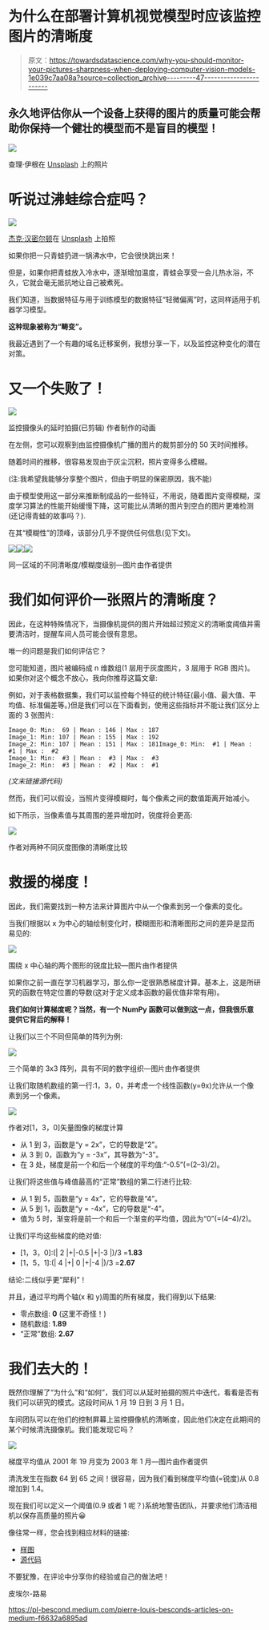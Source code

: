 # 为什么在部署计算机视觉模型时应该监控图片的清晰度

> 原文：<https://towardsdatascience.com/why-you-should-monitor-your-pictures-sharpness-when-deploying-computer-vision-models-1e039c7aa08a?source=collection_archive---------47----------------------->

## 永久地评估你从一个设备上获得的图片的质量可能会帮助你保持一个健壮的模型而不是盲目的模型！

![](img/3e9126774cdae2e454391f64a9c015c1.png)

查理·伊根在 [Unsplash](https://unsplash.com?utm_source=medium&utm_medium=referral) 上的照片

# 听说过沸蛙综合症吗？

![](img/7661986b2118bed8a5b6722733ef14c8.png)

[杰克·汉密尔顿](https://unsplash.com/@jacc?utm_source=medium&utm_medium=referral)在 [Unsplash](https://unsplash.com?utm_source=medium&utm_medium=referral) 上拍照

如果你把一只青蛙扔进一锅沸水中，它会很快跳出来！

但是，如果你把青蛙放入冷水中，逐渐增加温度，青蛙会享受一会儿热水浴，不久，它就会毫无抵抗地让自己被煮死。

我们知道，当数据特征与用于训练模型的数据特征“轻微偏离”时，这同样适用于机器学习模型。

**这种现象被称为“畴变”。**

我最近遇到了一个有趣的域名迁移案例，我想分享一下，以及监控这种变化的潜在对策。

# 又一个失败了！

![](img/5ab6a2cc3c008e114f59bed8ec10d666.png)

监控摄像头的延时拍摄(已剪辑)
作者制作的动画

在左侧，您可以观察到由监控摄像机广播的图片的裁剪部分的 50 天时间推移。

随着时间的推移，很容易发现由于灰尘沉积，照片变得多么模糊。

(注:我希望我能够分享整个图片，但由于明显的保密原因，我不能)

由于模型使用这一部分来推断制成品的一些特征，不用说，随着图片变得模糊，深度学习算法的性能开始缓慢下降，这可能比从清晰的图片到空白的图片更难检测(还记得青蛙的故事吗？).

在其“模糊性”的顶峰，该部分几乎不提供任何信息(见下文)。

![](img/07482917051694749bb43a912fc4fe09.png)![](img/4db78a1d7b3078e3d9432d6a77337cee.png)![](img/e0486039bf719260d19512acd64d214e.png)

同一区域的不同清晰度/模糊度级别—图片由作者提供

# 我们如何评价一张照片的清晰度？

因此，在这种特殊情况下，当摄像机提供的图片开始超过预定义的清晰度阈值并需要清洁时，提醒车间人员可能会很有意思。

唯一的问题是我们如何评估它？

您可能知道，图片被编码成 n 维数组(1 层用于灰度图片，3 层用于 RGB 图片)。如果你对这个概念不放心，我向你推荐这篇文章:

</better-visualizing-tensors-thanks-to-cities-b97e6b4ca2ca>  

例如，对于表格数据集，我们可以监控每个特征的统计特征(最小值、最大值、平均值、标准偏差等。)但是我们可以在下面看到，使用这些指标并不能让我们区分上面的 3 张图片:

```
Image_0: Min:  69 | Mean : 146 | Max : 187
Image_1: Min: 107 | Mean : 155 | Max : 192
Image_2: Min: 107 | Mean : 151 | Max : 181Image_0: Min:  #1 | Mean :  #1 | Max :  #2
Image_1: Min:  #3 | Mean :  #3 | Max :  #3
Image_2: Min:  #3 | Mean :  #2 | Max :  #1
```

*(文末链接源代码)*

然而，我们可以假设，当照片变得模糊时，每个像素之间的数值距离开始减小。

如下所示，当像素值与其周围的差异增加时，锐度将会更高:

![](img/4fe6e2051b3adb1f9464b4f75c00e94f.png)

作者对两种不同灰度图像的清晰度比较

# 救援的梯度！

因此，我们需要找到一种方法来计算图片中从一个像素到另一个像素的变化。

当我们根据以 x 为中心的轴绘制变化时，模糊图形和清晰图形之间的差异是显而易见的:

![](img/dd5de2c60b63e4fec809bb2bcfface38.png)

围绕 x 中心轴的两个图形的锐度比较—图片由作者提供

如果你之前一直在学习机器学习，那么你一定很熟悉梯度计算。基本上，这是所研究的函数在特定位置的导数(这对于定义成本函数的最优值非常有用)。

**我们如何计算梯度呢？当然，有一个 NumPy 函数可以做到这一点，但我很乐意提供它背后的解释！**

让我们以三个不同但简单的阵列为例:

![](img/8b459dab22ddd1ef1c67548277c553ca.png)

三个简单的 3x3 阵列，具有不同的数字组织—图片由作者提供

让我们取随机数组的第一行:1，3，0，并考虑一个线性函数(y=θx)允许从一个像素到另一个像素。

![](img/39d815b05df4f22158faa4e928484d2a.png)

作者对[1，3，0]矢量图像的梯度计算

*   从 1 到 3，函数是“y = 2x”，它的导数是“2”。
*   从 3 到 0，函数为“y = -3x”，其导数为“-3”。
*   在 3 处，梯度是前一个和后一个梯度的平均值:“-0.5”(=(2–3)/2)。

让我们将这些值与峰值最高的“正常”数组的第二行进行比较:

*   从 1 到 5，函数是“y = 4x”，它的导数是“4”。
*   从 5 到 1，函数是“y = -4x”，它的导数是“-4”。
*   值为 5 时，渐变将是前一个和后一个渐变的平均值，因此为“0”(=(4–4)/2)。

让我们平均这些梯度的绝对值:

*   [1，3，0]:(| 2 |+|-0.5 |+|-3 |)/3 =**1.83**
*   [1，5，1]:(| 4 |+| 0 |+|-4 |)/3 =**2.67**

结论:二线似乎更“犀利”！

并且，通过平均两个轴(x 和 y)周围的所有梯度，我们得到以下结果:

*   零点数组: **0** (这里不奇怪！)
*   随机数组: **1.89**
*   “正常”数组: **2.67**

# 我们去大的！

既然你理解了“为什么”和“如何”，我们可以从延时拍摄的照片中迭代，看看是否有我们可以研究的模式。这段时间从 1 月 19 日到 3 月 1 日。

车间团队可以在他们的控制屏幕上监控摄像机的清晰度，因此他们决定在此期间的某个时候清洗摄像机。我们能发现它吗？

![](img/9a6f9340b70662d420f54dce0816b19a.png)

梯度平均值从 2001 年 19 月变为 2003 年 1 月—图片由作者提供

清洗发生在指数 64 到 65 之间！很容易，因为我们看到梯度平均值(=锐度)从 0.8 增加到 1.4。

现在我们可以定义一个阈值(0.9 或者 1 呢？)系统地警告团队，并要求他们清洁相机以保存高质量的照片😀

像往常一样，您会找到相应材料的链接:

*   [样图](https://drive.google.com/drive/folders/1KeaiExDBvQz8xUcQvJxBf9G1mebwzjck?usp=sharing)
*   [源代码](https://colab.research.google.com/drive/1v8Nx4LOo4mjqriwgzeFdUSNPlYd_Uuk5?usp=sharing)

不要犹豫，在评论中分享你的经验或自己的做法吧！

皮埃尔-路易

<https://pl-bescond.medium.com/pierre-louis-besconds-articles-on-medium-f6632a6895ad> 